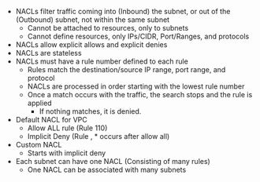- NACLs filter traffic coming into (Inbound) the subnet, or out of the (Outbound) subnet, not within the same subnet
	- Cannot be attached to resources, only to subnets
	- Cannot define resources, only IPs/CIDR, Port/Ranges, and protocols
- NACLs allow explicit allows and explicit denies
- NACLs are stateless
- NACLs must have a rule number defined to each rule
	- Rules match the destination/source IP range, port range, and protocol
	- NACLs are processed in order starting with the lowest rule number
	- Once a match occurs with the traffic, the search stops and the rule is applied
		- If nothing matches, it is denied.
- Default NACL for VPC
	- Allow ALL rule (Rule 110)
	- Implicit Deny (Rule , * occurs after allow all)
- Custom NACL
	- Starts with implicit deny
- Each subnet can have one NACL (Consisting of many rules)
	- One NACL can be associated with many subnets
